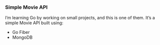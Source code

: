 ### Simple Movie API

I’m learning Go by working on small projects, and this is one of them. It’s a simple Movie API built using:

- Go Fiber
- MongoDB
